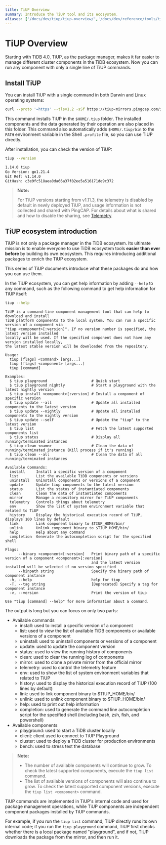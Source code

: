 ```yaml
---
title: TiUP Overview
summary: Introduce the TiUP tool and its ecosystem.
aliases: ['/docs/dev/tiup/tiup-overview/','/docs/dev/reference/tools/tiup/overview/']
---
```


# TiUP Overview

Starting with TiDB 4.0, TiUP, as the package manager, makes it far easier to manage different cluster components in the TiDB ecosystem. Now you can run any component with only a single line of TiUP commands.

## Install TiUP

You can install TiUP with a single command in both Darwin and Linux operating systems:


```bash
curl --proto '=https' --tlsv1.2 -sSf https://tiup-mirrors.pingcap.com/install.sh | sh
```

This command installs TiUP in the `$HOME/.tiup` folder. The installed components and the data generated by their operation are also placed in this folder. This command also automatically adds `$HOME/.tiup/bin` to the `PATH` environment variable in the Shell `.profile` file, so you can use TiUP directly.

After installation, you can check the version of TiUP:


```bash
tiup --version
```

```bash
1.14.0 tiup
Go Version: go1.21.4
Git Ref: v1.14.0
GitHash: c3e9fc518aea0da66a37f82ee5a516171de9c372
```

> **Note:**
>
> For TiUP versions starting from v1.11.3, the telemetry is disabled by default in newly deployed TiUP, and usage information is not collected and shared with PingCAP. For details about what is shared and how to disable the sharing, see [Telemetry](/telemetry.md).

## TiUP ecosystem introduction

TiUP is not only a package manager in the TiDB ecosystem. Its ultimate mission is to enable everyone to use TiDB ecosystem tools **easier than ever before** by building its own ecosystem. This requires introducing additional packages to enrich the TiUP ecosystem.

This series of TiUP documents introduce what these packages do and how you can use them.

In the TiUP ecosystem, you can get help information by adding `--help` to any command, such as the following command to get help information for TiUP itself:


```bash
tiup --help
```

```
TiUP is a command-line component management tool that can help to download and install
TiDB platform components to the local system. You can run a specific version of a component via
"tiup <component>[:version]". If no version number is specified, the latest version installed
locally will be used. If the specified component does not have any version installed locally,
the latest stable version will be downloaded from the repository.

Usage:
  tiup [flags] <command> [args...]
  tiup [flags] <component> [args...]
  tiup [command]

Examples:
  $ tiup playground                    # Quick start
  $ tiup playground nightly            # Start a playground with the latest nightly version
  $ tiup install <component>[:version] # Install a component of specific version
  $ tiup update --all                  # Update all installed components to the latest version
  $ tiup update --nightly              # Update all installed components to the nightly version
  $ tiup update --self                 # Update the "tiup" to the latest version
  $ tiup list                          # Fetch the latest supported components list
  $ tiup status                        # Display all running/terminated instances
  $ tiup clean <name>                  # Clean the data of running/terminated instance (Kill process if it's running)
  $ tiup clean --all                   # Clean the data of all running/terminated instances

Available Commands:
  install     Install a specific version of a component
  list        List the available TiDB components or versions
  uninstall   Uninstall components or versions of a component
  update      Update tiup components to the latest version
  status      List the status of instantiated components
  clean       Clean the data of instantiated components
  mirror      Manage a repository mirror for TiUP components
  telemetry   Controls things about telemetry
  env         Show the list of system environment variable that related to TiUP
  history     Display the historical execution record of TiUP, displays 100 lines by default
  link        Link component binary to $TIUP_HOME/bin/
  unlink      Unlink component binary to $TIUP_HOME/bin/
  help        Help about any command
  completion  Generate the autocompletion script for the specified shell

Flags:
      --binary <component>[:version]   Print binary path of a specific version of a component <component>[:version]
                                       and the latest version installed will be selected if no version specified
      --binpath string                 Specify the binary path of component instance
  -h, --help                           help for tiup
  -T, --tag string                     [Deprecated] Specify a tag for component instance
  -v, --version                        Print the version of tiup

Use "tiup [command] --help" for more information about a command.
```

The output is long but you can focus on only two parts:

- Available commands
    - install: used to install a specific version of a component
    - list: used to view the list of available TiDB components or available versions of a component
    - uninstall: used to uninstall components or versions of a component
    - update: used to update the component version
    - status: used to view the running history of components
    - clean: used to clear the running log of components
    - mirror: used to clone a private mirror from the official mirror
    - telemetry: used to control the telemetry feature
    - env: used to show the list of system environment variables that related to TiUP
    - history: used to display the historical execution record of TiUP (100 lines by default)
    - link: used to link component binary to $TIUP_HOME/bin/
    - unlink: used to unlink component binary to $TIUP_HOME/bin/
    - help: used to print out help information
    - completion: used to generate the command line autocompletion script for the specified shell (including bash, zsh, fish, and powershell)
- Available components
    - playground: used to start a TiDB cluster locally
    - client: client used to connect to TiUP Playground
    - cluster: used to deploy a TiDB cluster for production environments
    - bench: used to stress test the database

> **Note:**
>
> - The number of available components will continue to grow. To check the latest supported components, execute the `tiup list` command.
> - The list of available versions of components will also continue to grow. To check the latest supported component versions, execute the `tiup list <component>` command.

TiUP commands are implemented in TiUP's internal code and used for package management operations, while TiUP components are independent component packages installed by TiUP commands.

For example, if you run the `tiup list` command, TiUP directly runs its own internal code; if you run the `tiup playground` command, TiUP first checks whether there is a local package named "playground", and if not, TiUP downloads the package from the mirror, and then run it.
